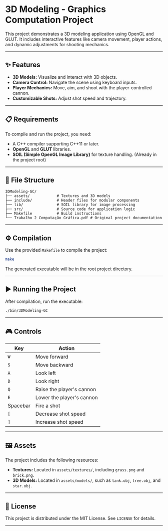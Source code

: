 
# 3D Modeling - Graphics Computation Project

This project demonstrates a 3D modeling application using OpenGL and GLUT. It includes interactive features like camera movement, player actions, and dynamic adjustments for shooting mechanics.

---

## ✨ Features

- **3D Models:** Visualize and interact with 3D objects.
- **Camera Control:** Navigate the scene using keyboard inputs.
- **Player Mechanics:** Move, aim, and shoot with the player-controlled cannon.
- **Customizable Shots:** Adjust shot speed and trajectory.

---

## 📋 Requirements

To compile and run the project, you need:
- A C++ compiler supporting C++11 or later.
- **OpenGL** and **GLUT** libraries.
- **SOIL (Simple OpenGL Image Library)** for texture handling. (Already in the project root)

---

## 📁 File Structure

```
3DModeling-GC/
├── assets/            # Textures and 3D models
├── include/           # Header files for modular components
├── lib/               # SOIL library for image processing
├── src/               # Source code for application logic
├── Makefile           # Build instructions
└── Trabalho 2 Computação Gráfica.pdf # Original project documentation
```

---

## ⚙️ Compilation

Use the provided `Makefile` to compile the project:

```bash
make
```

The generated executable will be in the root project directory.

---

## ▶️ Running the Project

After compilation, run the executable:

```bash
./bin/3DModeling-GC
```

---

## 🎮 Controls

| **Key**   | **Action**                                 |
|-----------|-------------------------------------------|
| `W`       | Move forward                              |
| `S`       | Move backward                             |
| `A`       | Look left                                 |
| `D`       | Look right                                |
| `Q`       | Raise the player's cannon                 |
| `E`       | Lower the player's cannon                 |
| Spacebar  | Fire a shot                               |
| `[`       | Decrease shot speed                       |
| `]`       | Increase shot speed                       |

---

## 🖼️ Assets

The project includes the following resources:
- **Textures:** Located in `assets/textures/`, including `grass.png` and `brick.png`.
- **3D Models:** Located in `assets/models/`, such as `tank.obj`, `tree.obj`, and `star.obj`.

---

## 📜 License

This project is distributed under the MIT License. See `LICENSE` for details.

---
